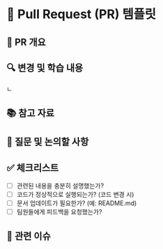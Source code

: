 # 📌 Pull Request (PR) 템플릿

## 📝 PR 개요
<!-- PR의 목적을 간략하게 설명해주세요. (예: 학습 정리, 코드 개선, 리뷰 요청 등) -->

## 🔍 변경 및 학습 내용
<!-- 어떤 내용을 학습했거나 변경했는지 리스트 형식으로 작성해주세요. 
- 변경 내용 1
- 변경 내용 2
- 변경 내용 3
-->ㄴ

## 📚 참고 자료
<!-- 학습한 내용과 관련된 자료나 참고한 링크가 있다면 공유해주세요. 
- [참고 자료 1](링크)
- [참고 자료 2](링크)
-->

## 🤔 질문 및 논의할 사항
<!-- 팀원들과 논의하고 싶은 내용이나 피드백이 필요한 부분을 작성해주세요.
- ❓ 질문 1
- ❓ 질문 2
-->

## ✅ 체크리스트
<!-- PR을 제출하기 전에 꼭 확인해야 할 사항입니다. -->
- [ ] 관련된 내용을 충분히 설명했는가?
- [ ] 코드가 정상적으로 실행되는가? (코드 변경 시)
- [ ] 문서 업데이트가 필요한가? (예: README.md)
- [ ] 팀원들에게 피드백을 요청했는가?

## 🔖 관련 이슈
<!-- 해당 변경 사항과 관련된 이슈를 연결하세요.
이슈를 자동으로 닫으려면 다음 형식을 사용하세요:
- Closes #이슈번호
- Fixes #이슈번호
- Resolves #이슈번호
-->